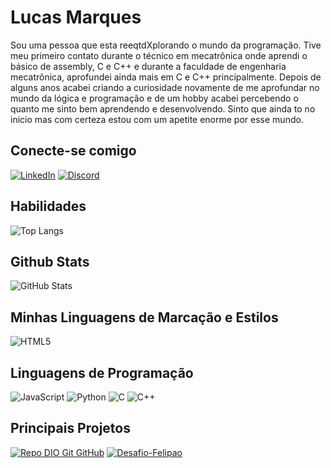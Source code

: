# Lucas Marques

Sou uma pessoa que esta reeqtdXplorando o mundo da programação. Tive meu primeiro contato durante o técnico em mecatrônica onde aprendi o básico de assembly, C e C++ e durante a faculdade de engenharia mecatrônica, aprofundei ainda mais em C e C++ principalmente.
Depois de alguns anos acabei criando a curiosidade novamente de me aprofundar no mundo da lógica e programação e de um hobby acabei percebendo o quanto me sinto bem aprendendo e desenvolvendo. Sinto que ainda to no inicio mas com certeza estou com um apetite enorme por esse mundo.

## Conecte-se comigo

[![LinkedIn](https://img.shields.io/badge/LinkedIn-000?style=for-the-badge&logo=linkedin&logoColor=0E76A8)](https://www.linkedin.com/in/omarqueslucas/)
[![Discord](https://img.shields.io/badge/Discord-000?style=for-the-badge&logo=discord)](https://www.discord.com/in/akiramarx/)

## Habilidades

![Top Langs](https://github-readme-stats-git-masterrstaa-rickstaa.vercel.app/api/top-langs/?username=AkiraMarques&bg_color=000&border_color=&title_color=E94D5F&text_color=FFF)

## Github Stats

![GitHub Stats](https://github-readme-stats.vercel.app/api?username=AkiraMarques&theme=transparent&bg_color=000&border_color=30A3DC&show_icons=true&icon_color=30A3DC&title_color=E94D5F&text_color=FFF)

## Minhas Linguagens de Marcação e Estilos

![HTML5](https://img.shields.io/badge/HTML5-000?style=for-the-badge&logo=html5)

## Linguagens de Programação

![JavaScript](https://img.shields.io/badge/JavaScript-000?style=for-the-badge&logo=javascript)
![Python](https://img.shields.io/badge/Python-000?style=for-the-badge&logo=python)
![C](https://img.shields.io/badge/C-000?style=for-the-badge&logo=c)
![C++](https://img.shields.io/badge/C%2B%2B-000?style=for-the-badge&logo=c%2B%2B&logoColor=00599C)

## Principais Projetos

[![Repo DIO Git GitHub](https://github-readme-stats.vercel.app/api/pin/?username=elidianaandrade&repo=dio-lab-open-source&bg_color=000&border_color=30A3DC&show_icons=true&icon_color=30A3DC&title_color=E94D5F&text_color=FFF)](https://github.com/elidianaandrade/dio-lab-open-source)
[![Desafio-Felipao](https://github-readme-stats.vercel.app/api/pin/?username=AkiraMarques&repo=desafio-felipao&bg_color=000&border_color=30A3DC&show_icons=true&icon_color=30A3DC&title_color=E94D5F&text_color=FFF)](https://github.com/AkiraMarques/desafio-felipao)

##
